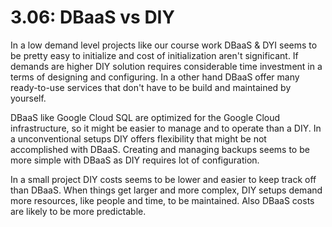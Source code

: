 # 3.06: DBaaS vs DIY

In a low demand level projects like our course work DBaaS & DYI seems to be pretty easy to initialize and cost of initialization aren't significant. If demands are higher DIY solution requires considerable time investment in a terms of designing and configuring. In a other hand DBaaS offer many ready-to-use services that don't have to be build and maintained by yourself.

DBaaS like Google Cloud SQL are optimized for the Google Cloud infrastructure, so it might be easier to manage and to operate than a DIY. In a unconventional setups DIY offers flexibility that might be not accomplished with DBaaS. Creating and managing backups seems to be more simple with DBaaS as DIY requires lot of configuration.

In a small project DIY costs seems to be lower and easier to keep track off than DBaaS. When things get larger and more complex, DIY setups demand more resources, like people and time, to be maintained. Also DBaaS costs are likely to be more predictable.
